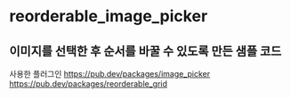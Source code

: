 
# reorderable_image_picker

## 이미지를 선택한 후 순서를 바꿀 수 있도록 만든 샘플 코드

사용한 플러그인
https://pub.dev/packages/image_picker
https://pub.dev/packages/reorderable_grid
